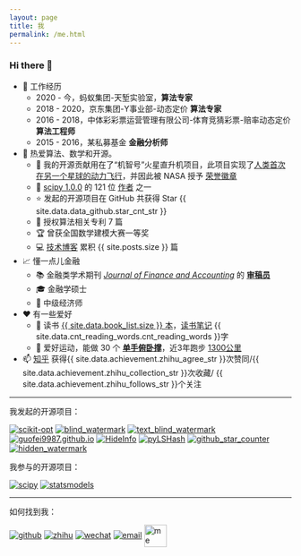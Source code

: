 ```yaml
---
layout: page
title: 我
permalink: /me.html
---
```


### Hi there 👋


- 💼 工作经历
    - 2020 - 今，蚂蚁集团-天堑实验室，**算法专家**
    - 2018 - 2020，京东集团-Y事业部-动态定价 **算法专家**
    - 2016 - 2018，中体彩彩票运营管理有限公司-体育竞猜彩票-赔率动态定价 **算法工程师**
    - 2015 - 2016，某私募基金 **金融分析师**
- 🧮 热爱算法、数学和开源。
    - 🚀 我的开源贡献用在了“机智号”火星直升机项目，此项目实现了[人类首次在另一个星球的动力飞行](https://github.com/readme/featured/nasa-ingenuity-helicopter)，并因此被 NASA 授予 [荣誉徽章](https://github.com/guofei9987?achievement=mars-2020-contributor&tab=achievements)
    - 🤔 [scipy 1.0.0](https://github.com/scipy/scipy/releases/tag/v1.0.0) 的 121 位 [作者](https://github.com/scipy/scipy/issues/7798) 之一
    <!-- - 📃 CDA 持证人 -->
    - ⭐ 发起的开源项目在 GitHub 共获得 Star {{ site.data.data_github.star_cnt_str }}
    - 📑 授权算法相关专利 7 篇
    - 🏆 曾获全国数学建模大赛一等奖
    - 💻 [技术博客](https://www.guofei.site/) 累积 {{ site.posts.size }} 篇
- 📈 懂一点儿金融
    - 📚 金融类学术期刊 *[Journal of Finance and Accounting](http://www.sciencepublishinggroup.com/journal/index?journalid=171)* 的 **[审稿员](https://www.guofei.site/pages/certification.html#Reviewer)**
    - 🎓 金融学硕士
    - 📝 中级经济师
- ❤️ 有一些爱好
    - 📖 读书 [{{ site.data.book_list.size }} 本](https://www.guofei.site/BookList.html)，[读书笔记](https://www.guofei.site/reading/#/) {{ site.data.cnt_reading_words.cnt_reading_words }}字
    - 🤸 爱好运动，能做 30 个 <b><a href="https://www.bilibili.com/video/BV1L64y1t7Ef/" target="_blank">单手俯卧撑</a></b>，近3年跑步 <a href="/sports.html">1300公里</a>
- 📫 <a href="https://www.zhihu.com/people/guofei9987/answers/by_votes" target="_blank">知乎</a> 获得{{ site.data.achievement.zhihu_agree_str }}次赞同/{{ site.data.achievement.zhihu_collection_str }}次收藏/ {{ site.data.achievement.zhihu_follows_str }}个关注

<object data="https://www.guofei.site/pages/trophy.svg" style="width: 100%;max-width: 550px;"></object>



-------------------

我发起的开源项目：

[![scikit-opt](https://www.guofei.site/public/icon/scikit-opt.svg)](https://github.com/guofei9987/scikit-opt)
[![blind_watermark](https://www.guofei.site/public/icon/blind_watermark.svg)](https://github.com/guofei9987/blind_watermark)
[![text_blind_watermark](https://www.guofei.site/public/icon/text_blind_watermark.svg)](https://github.com/guofei9987/text_blind_watermark)
[![guofei9987.github.io](https://www.guofei.site/public/icon/guofei9987.github.io.svg)](https://github.com/guofei9987/guofei9987.github.io)
[![HideInfo](https://www.guofei.site/public/icon/HideInfo.svg)](https://github.com/guofei9987/HideInfo)
[![pyLSHash](https://www.guofei.site/public/icon/pyLSHash.svg)](https://github.com/guofei9987/pyLSHash)
[![github_star_counter](https://www.guofei.site/public/icon/github_star_counter.svg)](https://github.com/guofei9987/github_star_counter)
[![hidden_watermark](https://www.guofei.site/public/icon/hidden_watermark.svg)](https://github.com/guofei9987/hidden_watermark)



我参与的开源项目：

[![scipy](https://github-readme-stats.vercel.app/api/pin/?username=scipy&repo=scipy&theme=radical)](https://github.com/scipy/scipy)
[![statsmodels](https://github-readme-stats.vercel.app/api/pin/?username=statsmodels&repo=statsmodels&theme=radical)](https://github.com/statsmodels/statsmodels)

---------------------



如何找到我：  

[![github](https://www.guofei.site/public/logo/github.svg)](https://github.com/guofei9987/)
[![zhihu](https://www.guofei.site/public/logo/zhihu.svg)](https://www.zhihu.com/people/guofei9987/answers/by_votes)
[![wechat](https://www.guofei.site/public/logo/wechat.svg)](http://www.guofei.site/public/donate/qr_wechat.jpg)
[![email](https://www.guofei.site/public/logo/email.svg)](mailto:me@guofei.site)
<a href="https://www.guofei.site/" target="_blank">
  <img class="me" src="https://www.guofei.site/public/about/me2.png" alt="me" width="40" height="40" style="vertical-align: middle;">
</a>

<br>